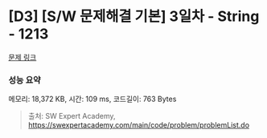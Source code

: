 # [D3] [S/W 문제해결 기본] 3일차 - String - 1213 

[문제 링크](https://swexpertacademy.com/main/code/problem/problemDetail.do?contestProbId=AV14P0c6AAUCFAYi) 

### 성능 요약

메모리: 18,372 KB, 시간: 109 ms, 코드길이: 763 Bytes



> 출처: SW Expert Academy, https://swexpertacademy.com/main/code/problem/problemList.do